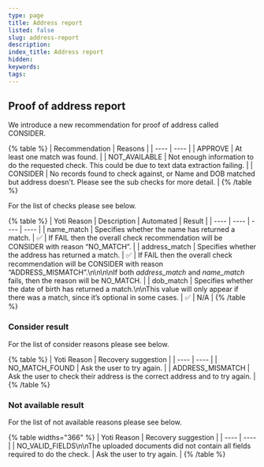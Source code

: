 ```yaml
---
type: page
title: Address report
listed: false
slug: address-report
description: 
index_title: Address report
hidden: 
keywords: 
tags: 
---
```


## Proof of address report

We introduce a new recommendation for proof of address called CONSIDER.

{% table %}
| Recommendation | Reasons | 
| ---- | ---- | 
| APPROVE | At least one match was found. | 
| NOT_AVAILABLE | Not enough information to do the requested check. This could be due to text data extraction failing. | 
| CONSIDER | No records found to check against, or Name and DOB matched but address doesn't. Please see the sub checks for more detail. | 
{% /table %}

For the list of checks please see below.

{% table %}
| Yoti Reason | Description | Automated | Result | 
| ---- | ---- | ---- | ---- | 
| name_match | Specifies whether the name has returned a match. | ✅ | If FAIL then the overall check recommendation will be CONSIDER with reason “NO_MATCH”. | 
| address_match | Specifies whether the address has returned a match. | ✅ | If FAIL then the overall check recommendation will be CONSIDER with reason “ADDRESS_MISMATCH”.\n\n\n\nIf both _address_match_ and _name_match_ fails, then the reason will be NO_MATCH. | 
| dob_match | Specifies whether the date of birth has returned a match.\n\nThis value will only appear if there was a match, since it’s optional in some cases. | ✅ | N/A | 
{% /table %}

### Consider result

For the list of consider reasons please see below.

{% table %}
| Yoti Reason | Recovery suggestion | 
| ---- | ---- | 
| NO_MATCH_FOUND | Ask the user to try again. | 
| ADDRESS_MISMATCH | Ask the user to check their address is the correct address and to try again. | 
{% /table %}

### Not available result

For the list of not available reasons please see below.

{% table widths="366" %}
| Yoti Reason | Recovery suggestion | 
| ---- | ---- | 
| NO_VALID_FIELDS\n\nThe uploaded documents did not contain all fields required to do the check. | Ask the user to try again. | 
{% /table %}

###